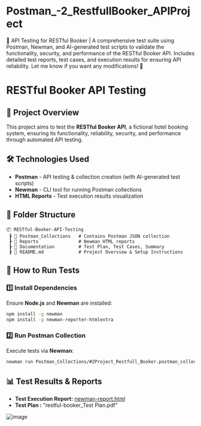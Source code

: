 # Postman_-2_RestfullBooker_APIProject
🚀 API Testing for RESTful Booker | A comprehensive test suite using Postman, Newman, and AI-generated test scripts to validate the functionality, security, and performance of the RESTful Booker API. Includes detailed test reports, test cases, and execution results for ensuring API reliability.  Let me know if you want any modifications! 🚀
# RESTful Booker API Testing

## 📌 Project Overview
This project aims to test the **RESTful Booker API**, a fictional hotel booking system, ensuring its functionality, reliability, security, and performance through automated API testing.

## 🛠️ Technologies Used
- **Postman** - API testing & collection creation (with AI-generated test scripts)
- **Newman** - CLI tool for running Postman collections
- **HTML Reports** - Test execution results visualization

## 📂 Folder Structure
```
📦 RESTful-Booker-API-Testing
 ┣ 📂 Postman_Collections   # Contains Postman JSON collection
 ┣ 📂 Reports               # Newman HTML reports
 ┣ 📂 Documentation         # Test Plan, Test Cases, Summary
 ┣ 📜 README.md             # Project Overview & Setup Instructions
```

## 🚀 How to Run Tests
### 1️⃣ Install Dependencies
Ensure **Node.js** and **Newman** are installed:
```sh
npm install -g newman
npm install -g newman-reporter-htmlextra
```

### 2️⃣ Run Postman Collection
Execute tests via **Newman**:
```sh
newman run Postman_Collections/#2Project_Restfull_Booker.postman_collection.json -r cli,htmlextra --reporter-htmlextra-export Reports/newman-report.html
```

## 📊 Test Results & Reports
- **Test Execution Report:** [newman-report.html](newman-report.html)
- **Test Plan :** "restful-booker_Test Plan.pdf"

![image](https://github.com/user-attachments/assets/65df28b6-34fb-41cc-afe5-e813653850ef)

